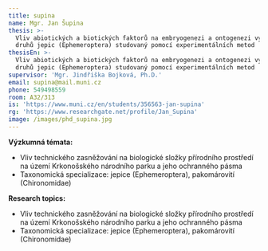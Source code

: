 ```yaml
---
title: supina
name: Mgr. Jan Šupina
thesis: >-
  Vliv abiotických a biotických faktorů na embryogenezi a ontogenezi vybraných
  druhů jepic (Ephemeroptera) studovaný pomocí experimentálních metod
thesisEn: >-
  Vliv abiotických a biotických faktorů na embryogenezi a ontogenezi vybraných
  druhů jepic (Ephemeroptera) studovaný pomocí experimentálních metod
supervisor: 'Mgr. Jindřiška Bojková, Ph.D.'
email: supina@mail.muni.cz
phone: 549498559
room: A32/313
is: 'https://www.muni.cz/en/students/356563-jan-supina'
rg: 'https://www.researchgate.net/profile/Jan_Supina'
image: /images/phd_supina.jpg
---
```

<div class="cz">

**Výzkumná témata:**

* Vliv technického zasněžování na biologické složky přírodního prostředí na
  území Krkonošského národního parku a jeho ochranného pásma
* Taxonomická specializace: jepice (Ephemeroptera), pakomárovití (Chironomidae)

</div>

<div class="en">

**Research topics:**

* Vliv technického zasněžování na biologické složky přírodního prostředí na
  území Krkonošského národního parku a jeho ochranného pásma
* Taxonomická specializace: jepice (Ephemeroptera), pakomárovití (Chironomidae)

</div>
